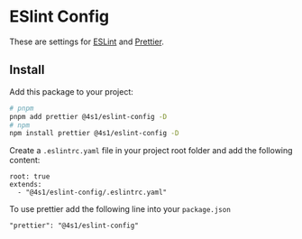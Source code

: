 # ESlint Config

These are settings for [ESLint](https://eslint.org/) and [Prettier](https://prettier.io/).

## Install

Add this package to your project:

```bash
# pnpm
pnpm add prettier @4s1/eslint-config -D
# npm
npm install prettier @4s1/eslint-config -D
```

Create a `.eslintrc.yaml` file in your project root folder and add the following content:

```text
root: true
extends:
  - "@4s1/eslint-config/.eslintrc.yaml"
```

To use prettier add the following line into your `package.json`

```text
"prettier": "@4s1/eslint-config"
```
